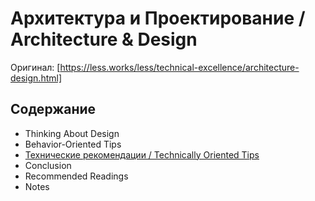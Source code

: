# Архитектура и Проектирование / Architecture & Design

Оригинал: [https://less.works/less/technical-excellence/architecture-design.html]

## Содержание
- Thinking About Design
- Behavior-Oriented Tips
- [Технические рекомендации / Technically Oriented Tips](technicallly-oriented-tips.md)
- Conclusion
- Recommended Readings
- Notes
